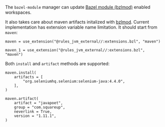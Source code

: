 The `bazel-module` manager can update [Bazel module (bzlmod)](https://bazel.build/external/module) enabled workspaces.

It also takes care about maven artifacts initalized with [bzlmod](https://github.com/bazelbuild/rules_jvm_external/blob/master/docs/bzlmod.md). Current implementation has extension variable name limitation. It should start from `maven`:

```
maven = use_extension("@rules_jvm_external//:extensions.bzl", "maven")
```

```
maven_1 = use_extension("@rules_jvm_external//:extensions.bzl", "maven")
```

Both `install` and `artifact` methods are supported:

```
maven.install(
    artifacts = [
        "org.seleniumhq.selenium:selenium-java:4.4.0",
    ],
)

maven.artifact(
    artifact = "javapoet",
    group = "com.squareup",
    neverlink = True,
    version = "1.11.1",
)
```
